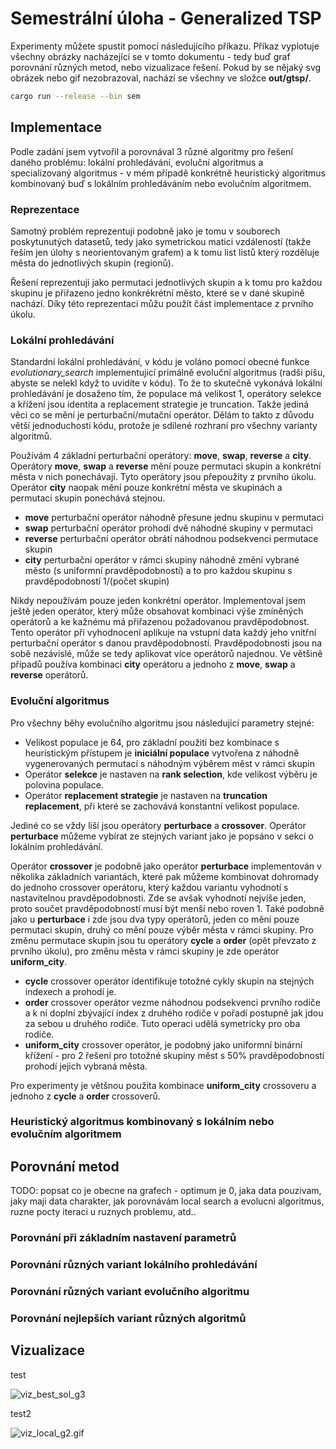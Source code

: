 # Semestrální úloha - Generalized TSP

Experimenty můžete spustit pomocí následujícího příkazu. Příkaz vyplotuje všechny obrázky nacházející se v tomto dokumentu - tedy buď graf porovnání různých metod, nebo vizualizace řešení. Pokud by se nějaký svg obrázek nebo gif nezobrazoval, nachází se všechny ve složce **out/gtsp/**.

```bash
cargo run --release --bin sem
```

## Implementace

Podle zadání jsem vytvořil a porovnával 3 různé algoritmy pro řešení daného problému: lokální prohledávání, evoluční algoritmus a specializovaný algoritmus - v mém případě konkrétně heuristický algoritmus kombinovaný buď s lokálním prohledáváním nebo evolučním algoritmem.

### Reprezentace

Samotný problém reprezentuji podobně jako je tomu v souborech poskytunutých datasetů, tedy jako symetrickou matici vzdáleností (takže řeším jen úlohy s neorientovaným grafem) a k tomu list listů který rozděluje města do jednotlivých skupin (regionů).

Řešení reprezentuji jako permutaci jednotlivých skupin a k tomu pro každou skupinu je přiřazeno jedno konkrékrétní město, které se v dané skupině nachází. Díky této reprezentaci můžu použít část implementace z prvního úkolu.

### Lokální prohledávání

Standardní lokální prohledávání, v kódu je voláno pomocí obecné funkce *evolutionary_search* implementujicí primálně evoluční algoritmus (radši píšu, abyste se nelekl když to uvidíte v kódu). To že to skutečně vykonává lokální prohledávání je dosaženo tím, že populace má velikost 1, operátory selekce a křížení jsou identita a replacement strategie je truncation. Takže jediná věci co se mění je perturbační/mutační operátor. Dělám to takto z důvodu větší jednoduchosti kódu, protože je sdílené rozhraní pro všechny varianty algoritmů.

Používám 4 základní perturbační operátory: **move**, **swap**, **reverse** a **city**. Operátory **move**, **swap** a **reverse** mění pouze permutaci skupin a konkrétní města v nich ponechávají. Tyto operátory jsou přepoužity z prvního úkolu. Operátor **city** naopak mění pouze konkrétní města ve skupinách a permutaci skupin ponechává stejnou.
 - **move** perturbační operátor náhodně přesune jednu skupinu v permutaci
 - **swap** perturbační operátor prohodí dvě náhodné skupiny v permutaci
 - **reverse** perturbační operátor obrátí náhodnou podsekvenci permutace skupin
 - **city** perturbační operátor v rámci skupiny náhodně změní vybrané město (s uniformní pravděpodobností) a to pro každou skupinu s pravděpodobností 1/(počet skupin)

Nikdy nepoužívám pouze jeden konkrétní operátor. Implementoval jsem ještě jeden operátor, který může obsahovat kombinaci výše zmíněných operátorů a ke kažnému má přiřazenou požadovanou pravděpodobnost. Tento operátor při vyhodnocení aplikuje na vstupní data každý jeho vnitřní perturbační operátor s danou pravděpodobností. Pravděpodobnosti jsou na sobě nezávislé, může se tedy aplikovat více operátorů najednou. Ve většině případů používa kombinaci **city** operátoru a jednoho z **move**, **swap** a **reverse** operátorů.

### Evoluční algoritmus

Pro všechny běhy evolučního algoritmu jsou následující parametry stejné:
 - Velikost populace je 64, pro základní použití bez kombinace s heuristickým přístupem je **iniciální populace** vytvořena z náhodně vygenerovaných permutací s náhodným výběrem měst v rámci skupin
 - Operátor **selekce** je nastaven na **rank selection**, kde velikost výběru je polovina populace.
 - Operátor **replacement strategie** je nastaven na **truncation replacement**, při které se zachovává konstantní velikost populace.

Jediné co se vždy liší jsou operátory **perturbace** a **crossover**. Operátor **perturbace** můžeme vybírat ze stejných variant jako je popsáno v sekci o lokálním prohledávání.

Operátor **crossover** je podobně jako operátor **perturbace** implementován v několika základních variantách, které pak můžeme kombinovat dohromady do jednoho crossover operátoru, který každou variantu vyhodnotí s nastavitelnou pravděpodobnosti. Zde se avšak vyhodnotí nejvíše jeden, proto součet pravděpodobností musí být menší nebo roven 1. Také podobně jako u **perturbace** i zde jsou dva typy operátorů, jeden co mění pouze permutaci skupin, druhý co mění pouze výběr města v rámci skupiny. Pro změnu permutace skupin jsou tu operátory **cycle** a **order** (opět převzato z prvního úkolu), pro změnu města v rámci skupiny je zde operátor **uniform_city**.
 - **cycle** crossover operátor identifikuje totožné cykly skupin na stejných indexech a prohodí je.
 - **order** crossover operátor vezme náhodnou podsekvenci prvního rodiče a k ní doplní zbývající index z druhého rodiče v pořadí postupně jak jdou za sebou u druhého rodiče. Tuto operaci udělá symetricky pro oba rodiče.
 - **uniform_city** crossover operátor, je podobný jako uniformní binární křížení - pro 2 řešení pro totožné skupiny měst s 50% pravděpodobností prohodí jejich vybraná města.

Pro experimenty je většnou použita kombinace **uniform_city** crossoveru a jednoho z **cycle** a **order** crossoverů.

### Heuristický algoritmus kombinovaný s lokálním nebo evolučním algoritmem

## Porovnání metod

TODO: popsat co je obecne na grafech - optimum je 0, jaka data pouzivam, jaky maji data charakter, jak porovnávám local search a evolucni algoritmus, ruzne pocty iteraci u ruznych problemu, atd..

### Porovnání při základním nastavení parametrů

### Porovnání různých variant lokálního prohledávání

### Porovnání různých variant evolučního algoritmu

### Porovnání nejlepších variant různých algoritmů

## Vizualizace

test

![viz_best_sol_g3](out/gtsp/viz_best_sol_g3.svg) 

test2

![viz_local_g2.gif](out/gtsp/viz_local_g2.gif) 